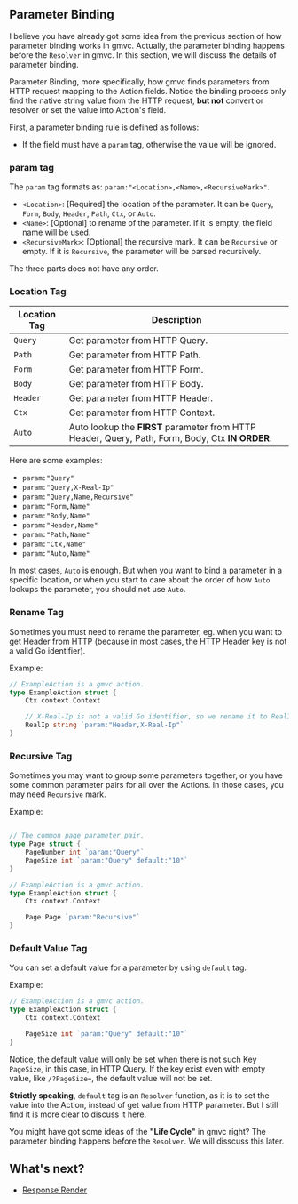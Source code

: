 ## Parameter Binding

I believe you have already got some idea from the previous section of how parameter binding works in gmvc. Actually, the parameter binding happens before the `Resolver` in gmvc. In this section, we will discuss the details of parameter binding.

Parameter Binding, more specifically, how gmvc finds parameters from HTTP request mapping to the Action fields. Notice the binding process only find the native string value from the HTTP request, **but not** convert or resolver or set the value into Action's field.

First, a parameter binding rule is defined as follows:

- If the field must have a `param` tag, otherwise the value will be ignored.

### param tag

The `param` tag formats as: `param:"<Location>,<Name>,<RecursiveMark>"`.

- `<Location>`: [Required] the location of the parameter. It can be `Query`, `Form`, `Body`, `Header`, `Path`, `Ctx`, or `Auto`.
- `<Name>`: [Optional] to rename of the parameter. If it is empty, the field name will be used.
- `<RecursiveMark>`: [Optional] the recursive mark. It can be `Recursive` or empty. If it is `Recursive`, the parameter will be parsed recursively.

The three parts does not have any order.

### Location Tag

| Location Tag | Description |
| ----------- | ----------- |
| `Query`  | Get parameter from HTTP Query. |
| `Path`   | Get parameter from HTTP Path. |
| `Form`   | Get parameter from HTTP Form. |
| `Body`   | Get parameter from HTTP Body. |
| `Header` | Get parameter from HTTP Header. |
| `Ctx`    | Get parameter from HTTP Context. |
| `Auto`   | Auto lookup the **FIRST** parameter from HTTP Header, Query, Path, Form, Body, Ctx **IN ORDER**. |

Here are some examples:

- `param:"Query"`
- `param:"Query,X-Real-Ip"`
- `param:"Query,Name,Recursive"`
- `param:"Form,Name"`
- `param:"Body,Name"`
- `param:"Header,Name"`
- `param:"Path,Name"`
- `param:"Ctx,Name"`
- `param:"Auto,Name"`

In most cases, `Auto` is enough. But when you want to bind a parameter in a specific location, or when you start to care about the order of how `Auto` lookups the parameter, you should not use `Auto`.

### Rename Tag

Sometimes you must need to rename the parameter, eg. when you want to get Header from HTTP (because in most cases, the HTTP Header key is not a valid Go identifier).

Example:

```go
// ExampleAction is a gmvc action.
type ExampleAction struct {
	Ctx context.Context

    // X-Real-Ip is not a valid Go identifier, so we rename it to RealIp.
	RealIp string `param:"Header,X-Real-Ip"`
}
```

### Recursive Tag

Sometimes you may want to group some parameters together, or you have some common parameter pairs for all over the Actions. In those cases, you may need `Recursive` mark.

Example:

```go

// The common page parameter pair.
type Page struct {
    PageNumber int `param:"Query"`
    PageSize int `param:"Query" default:"10"`
}

// ExampleAction is a gmvc action.
type ExampleAction struct {
	Ctx context.Context

    Page Page `param:"Recursive"`
}
```

### Default Value Tag

You can set a default value for a parameter by using `default` tag.

Example:

```go
// ExampleAction is a gmvc action.
type ExampleAction struct {
	Ctx context.Context

    PageSize int `param:"Query" default:"10"`
}
```

Notice, the default value will only be set when there is not such Key `PageSize`, in this case, in HTTP Query. If the key exist even with empty value, like `/?PageSize=`, the default value will not be set.

**Strictly speaking**, `default` tag is an `Resolver` function, as it is to set the value into the Action, instead of get value from HTTP parameter. But I still find it is more clear to discuss it here.

You might have got some ideas of the **"Life Cycle"** in gmvc right? The parameter binding happens before the `Resolver`. We will disscuss this later.

## What's next?

- [Response Render](https://github.com/zhengrenjie/gmvc/tree/main/.wiki/4-Response-Render.md)
